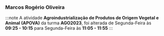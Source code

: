 ### Marcos Rogério Oliveira


:::note
A atividade **Agroindustrialização de Produtos de Origem Vegetal e Animal (APOVA)** da turma **AGO2023**, foi alterada de Segunda-Feira às **09:25 - 10:15** para Segunda-Feira às **11:05 - 11:55**
:::
        

